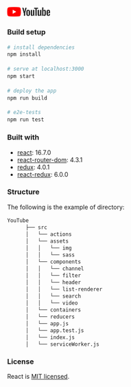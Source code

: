 <img src="./src/assets/img/youtube-logo.svg" width="100"/>

### Build setup
```` bash
# install dependencies
npm install

# serve at localhost:3000
npm start

# deploy the app
npm run build

# e2e-tests
npm run test
````

### Built with
* [react](https://github.com/facebook/react): 16.7.0
* [react-router-dom](https://github.com/ReactTraining/react-router/tree/master/packages/react-router-dom): 4.3.1
* [redux](https://github.com/reduxjs/redux): 4.0.1
* [react-redux](https://github.com/reduxjs/react-redux): 6.0.0

### Structure
The following is the example of directory:

    YouTube
          ├── src
          │   └── actions
          │   └── assets
          │   │   └── img
          │   │   └── sass
          │   └── components
          │   │   └── channel
          │   │   └── filter
          │   │   └── header
          │   │   └── list-renderer
          │   │   └── search
          │   │   └── video
          │   └── containers
          │   └── reducers
          │   └── app.js
          │   └── app.test.js
          │   └── index.js
          │   └── serviceWorker.js
          
### License
React is [MIT licensed](./LICENSE).